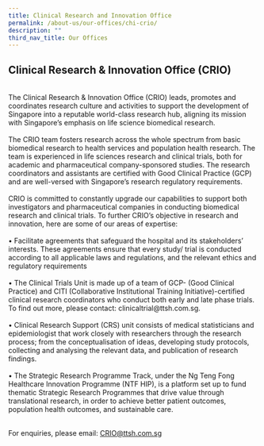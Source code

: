 ```yaml
---
title: Clinical Research and Innovation Office
permalink: /about-us/our-offices/chi-crio/
description: ""
third_nav_title: Our Offices
---
```

<h2> Clinical Research &amp; Innovation Office (CRIO)</h2><br>
The Clinical Research &amp; Innovation Office (CRIO) leads, promotes and coordinates research culture and activities to support the development of Singapore into a reputable world-class research hub, aligning its mission with Singapore’s emphasis on life science biomedical research. <br><br>
The CRIO team fosters research across the whole spectrum from basic biomedical research to health services and population health research. The team is experienced in life sciences research and clinical trials, both for academic and pharmaceutical company-sponsored studies. The research coordinators and assistants are certified with Good Clinical Practice (GCP) and are well-versed with Singapore’s research regulatory requirements. <br><br>
CRIO is committed to constantly upgrade our capabilities to support both investigators and pharmaceutical companies in conducting biomedical research and clinical trials. To further CRIO’s objective in research and innovation, here are some of our areas of expertise:<br><br>
•	Facilitate agreements that safeguard the hospital and its stakeholders’ interests. These agreements ensure that every study/ trial is conducted according to all applicable laws and regulations, and the relevant ethics and regulatory requirements <br><br>
•	The Clinical Trials Unit is made up of a team of GCP- (Good Clinical Practice) and CITI (Collaborative Institutional Training Initiative)-certified clinical research coordinators who conduct both early and late phase trials. To find out more, please contact: <a>clinicaltrial@ttsh.com.sg.</a> <br><br>
•	Clinical Research Support (CRS) unit consists of medical statisticians and epidemiologist that work closely with researchers through the research process; from the conceptualisation of ideas, developing study protocols, collecting and analysing the relevant data, and publication of research findings.<br><br>
•	The Strategic Research Programme Track, under the Ng Teng Fong Healthcare Innovation Programme (NTF HIP), is a platform set up to fund thematic Strategic Research Programmes that drive value through translational research, in order to achieve better patient outcomes, population health outcomes, and sustainable care. <br><br>


For enquiries, please email: CRIO@ttsh.com.sg





